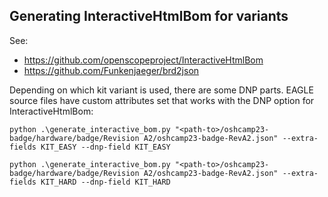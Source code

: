 
## Generating InteractiveHtmlBom for variants

See:
  - https://github.com/openscopeproject/InteractiveHtmlBom
  - https://github.com/Funkenjaeger/brd2json

Depending on which kit variant is used, there are some DNP parts. EAGLE source files have custom attributes set that works with the DNP option for InteractiveHtmlBom:

`python .\generate_interactive_bom.py "<path-to>/oshcamp23-badge/hardware/badge/Revision A2/oshcamp23-badge-RevA2.json" --extra-fields KIT_EASY --dnp-field KIT_EASY`

`python .\generate_interactive_bom.py "<path-to>/oshcamp23-badge/hardware/badge/Revision A2/oshcamp23-badge-RevA2.json" --extra-fields KIT_HARD --dnp-field KIT_HARD`